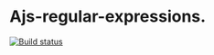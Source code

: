 # Ajs-regular-expressions.

[![Build status](https://ci.appveyor.com/api/projects/status/jes8ol83elwcd5f2?svg=true)](https://ci.appveyor.com/project/natacall/ajs-regular-expressions)